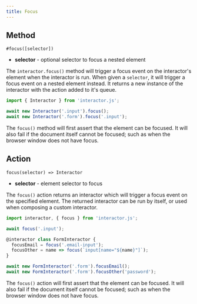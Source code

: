```yaml
---
title: Focus
---
```


## Method

`#focus([selector])`

- **selector** - optional selector to focus a nested element

The `interactor.focus()` method will trigger a focus event on the interactor's
element when the interactor is run. When given a `selector`, it will trigger a
focus event on a nested element instead. It returns a new instance of the
interactor with the action added to it's queue.

``` javascript
import { Interactor } from 'interactor.js';

await new Interactor('.input').focus();
await new Interactor('.form').focus('.input');
```

<!-- hint: warning -->
The `focus()` method will first assert that the element can be focused. It will
also fail if the document itself cannot be focused; such as when the browser
window does not have focus.
<!-- endhint -->

## Action

`focus(selector) => Interactor`

- **selector** - element selector to focus

The `focus()` action returns an interactor which will trigger a focus event on
the specified element. The returned interactor can be run by itself, or used
when composing a custom interactor.

``` javascript
import interactor, { focus } from 'interactor.js';

await focus('.input');

@interactor class FormInteractor {
  focusEmail = focus('.email-input');
  focusOther = name => focus(`input[name="${name}"]`);
}

await new FormInteractor('.form').focusEmail();
await new FormInteractor('.form').focusOther('password');
```

<!-- hint: warning -->
The `focus()` action will first assert that the element can be focused. It will
also fail if the document itself cannot be focused; such as when the browser
window does not have focus.
<!-- endhint -->
